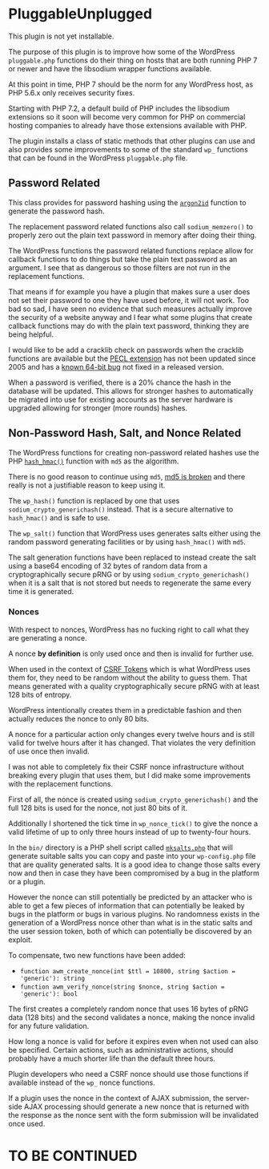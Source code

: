 PluggableUnplugged
==================

This plugin is not yet installable.

The purpose of this plugin is to improve how some of the WordPress
`pluggable.php` functions do their thing on hosts that are both running PHP 7
or newer and have the libsodium wrapper functions available.

At this point in time, PHP 7 should be the norm for any WordPress host, as PHP
5.6.x only receives security fixes.

Starting with PHP 7.2, a default build of PHP includes the libsodium extensions
so it soon will become very common for PHP on commercial hosting companies to
already have those extensions available with PHP.

The plugin installs a class of static methods that other plugins can use and
also provides some improvements to some of the standard `wp_` functions that
can be found in the WordPress `pluggable.php` file.


Password Related
----------------

This class provides for password hashing using the
[`argon2id`](https://en.wikipedia.org/wiki/Argon2) function to generate the
password hash.

The replacement password related functions also call `sodium_memzero()` to
properly zero out the plain text password in memory after doing their thing.

The WordPress functions the password related functions replace allow for
callback functions to do things but take the plain text password as an
argument. I see that as dangerous so those filters are not run in the
replacement functions.

That means if for example you have a plugin that makes sure a user does not set
their password to one they have used before, it will not work. Too bad so sad,
I have seen no evidence that such measures actually improve the security of a
website anyway and I fear what some plugins that create callback functions may
do with the plain text password, thinking they are being helpful.

I would like to be add a cracklib check on passwords when the cracklib
functions are available but the
[PECL extension](https://pecl.php.net/package/crack) has not been updated since
2005 and has a [known 64-bit bug](https://bugs.php.net/bug.php?id=56611) not
fixed in a released version.

When a password is verified, there is a 20% chance the hash in the database
will be updated. This allows for stronger hashes to automatically be migrated
into use for existing accounts as the server hardware is upgraded allowing for
stronger (more rounds) hashes.


Non-Password Hash, Salt, and Nonce Related
------------------------------------------

The WordPress functions for creating non-password related hashes use the PHP
[`hash_hmac()`](http://php.net/manual/en/function.hash-hmac.php) function with
`md5` as the algorithm.

There is no good reason to continue using `md5`,
[md5 is broken](https://en.wikipedia.org/wiki/MD5#Security) and there really is
not a justifiable reason to keep using it.

The `wp_hash()` function is replaced by one that uses
`sodium_crypto_generichash()` instead. That is a secure alternative to
`hash_hmac()` and is safe to use.

The `wp_salt()` function that WordPress uses generates salts either using the
random password generating facilities or by using `hash_hmac()` with `md5`.

The salt generation functions have been replaced to instead create the salt
using a base64 encoding of 32 bytes of random data from a cryptographically
secure pRNG or by using `sodium_crypto_generichash()` when it is a salt that
is not stored but needs to regenerate the same every time it is generated.

### Nonces

With respect to nonces, WordPress has no fucking right to call what they are
generating a nonce.

A nonce __by definition__ is only used once and then is invalid for further
use.

When used in the context of
[CSRF Tokens](https://www.owasp.org/index.php/Cross-Site_Request_Forgery_(CSRF)_Prevention_Cheat_Sheet)
which is what WordPress uses them for, they need to be random without the
ability to guess them. That means generated with a quality cryptographically
secure pRNG with at least 128 bits of entropy.

WordPress intentionally creates them in a predictable fashion and then actually
reduces the nonce to only 80 bits.

A nonce for a particular action only changes every twelve hours and is still
valid for twelve hours after it has changed. That violates the very definition
of use once then invalid.

I was not able to completely fix their CSRF nonce infrastructure without
breaking every plugin that uses them, but I did make some improvements with the
replacement functions.

First of all, the nonce is created using `sodium_crypto_generichash()` and the
full 128 bits is used for the nonce, not just 80 bits of it.

Additionally I shortened the tick time in `wp_nonce_tick()` to give the nonce
a valid lifetime of up to only three hours instead of up to twenty-four hours.

In the `bin/` directory is a PHP shell script called
[`mksalts.php`](bin/mksalts.php) that will generate suitable salts you can copy
and paste into your `wp-config.php` file that are quality generated salts. It
is a good idea to change those salts every now and then in case they have been
compromised by a bug in the platform or a plugin.

However the nonce can still potentially be predicted by an attacker who is able
to get a few pieces of information that can potentially be leaked by bugs in
the platform or bugs in various plugins. No randomness exists in the generation
of a WordPress nonce other than what is in the static salts and the user
session token, both of which can potentially be discovered by an exploit.

To compensate, two new functions have been added:

* `function awm_create_nonce(int $ttl = 10800, string $action = 'generic'): string`
* `function awm_verify_nonce(string $nonce, string $action = 'generic'): bool`

The first creates a completely random nonce that uses 16 bytes of pRNG data (128
bits) and the second validates a nonce, making the nonce invalid for any future
validation.

How long a nonce is valid for before it expires even when not used can also be
specified. Certain actions, such as administrative actions, should probably
have a much shorter life than the default three hours.

Plugin developers who need a CSRF nonce should use those functions if available
instead of the `wp_` nonce functions.

If a plugin uses the nonce in the context of AJAX submission, the server-side
AJAX processing should generate a new nonce that is returned with the response
as the nonce sent with the form submission will be invalidated once used.


TO BE CONTINUED
===============






